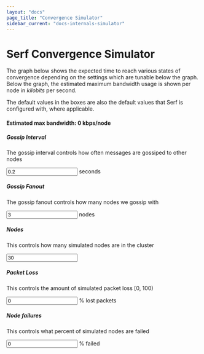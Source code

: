 ```yaml
---
layout: "docs"
page_title: "Convergence Simulator"
sidebar_current: "docs-internals-simulator"
---
```


<h1>Serf Convergence Simulator</h1>

<p>
The graph below shows the expected time to reach various states of convergence
depending on the settings which are tunable below the graph. Below the graph,
the estimated maximum bandwidth usage is shown per node in <em>kilobits</em>
per second.
</p>
<p>
The default values in the boxes are also the default values that Serf
is configured with, where applicable.
</p>

<div class="row">
    <div id="graph"></div>
</div>
<div class="row">
	<div class="col-md-12">
		<h4>Estimated max bandwidth: <span id="bytes">0</span> kbps/node</h4>
	</div>
</div>
<div class="row">
	<div class="col-md-6">
		<h5>Gossip Interval</h5>
		<p>The gossip interval controls how often messages are gossiped to other nodes</p>
		<input type="text" id="interval" value="0.2"> seconds
	</div>
	<div class="col-md-6">
		<h5>Gossip Fanout</h5>
		<p>The gossip fanout controls how many nodes we gossip with</p>
		<input type="text" id="fanout" value="3"> nodes
	</div>
</div>
<div class="row">
	<div class="col-md-6">
		<h5>Nodes</h5>
		<p>This controls how many simulated nodes are in the cluster</p>
		<input type="text" id="nodes" value="30">
	</div>
	<div class="col-md-6">
		<h5>Packet Loss</h5>
		<p>This controls the amount of simulated packet loss [0, 100)</p>
		<input type="text" id="packetloss" value="0"> % lost packets
	</div>
</div>
<div class="row">
	<div class="col-md-6">
		<h5>Node failures</h5>
		<p>This controls what percent of simulated nodes are failed</p>
		<input type="text" id="failed" value="0"> % failed
	</div>
	<div class="col-md-6">
	</div>
</div>
